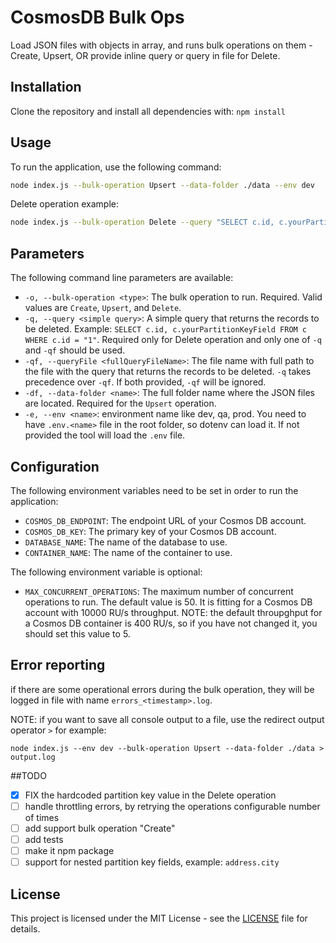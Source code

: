 # CosmosDB Bulk Ops

Load JSON files with objects in array, and runs bulk operations on them - Create, Upsert,
OR provide inline query or query in file for Delete.

## Installation

Clone the repository and install all dependencies with:
`npm install`

## Usage

To run the application, use the following command:

```bash
node index.js --bulk-operation Upsert --data-folder ./data --env dev
```

Delete operation example:

```bash
node index.js --bulk-operation Delete --query "SELECT c.id, c.yourPartitionKeyField FROM c WHERE c.yourPartitionKeyField = 'SOME VALUE'"
```

## Parameters

The following command line parameters are available:

- `-o, --bulk-operation <type>`: The bulk operation to run. Required. Valid values are `Create`, `Upsert`, and `Delete`.
- `-q, --query <simple query>`: A simple query that returns the records to be deleted. Example: `SELECT c.id, c.yourPartitionKeyField FROM c WHERE c.id = "1"`. Required only for Delete operation and only one of `-q` and `-qf` should be used.
- `-qf, --queryFile <fullQueryFileName>`: The file name with full path to the file with the query that returns the records to be deleted. `-q` takes precedence over `-qf`. If both provided, `-qf` will be ignored.
- `-df, --data-folder <name>`: The full folder name where the JSON files are located. Required for the `Upsert` operation.
- `-e, --env <name>`: environment name like dev, qa, prod. You need to have `.env.<name>` file in the root folder, so dotenv can load it. If not provided the tool will load the `.env` file.

## Configuration

The following environment variables need to be set in order to run the application:

- `COSMOS_DB_ENDPOINT`: The endpoint URL of your Cosmos DB account.
- `COSMOS_DB_KEY`: The primary key of your Cosmos DB account.
- `DATABASE_NAME`: The name of the database to use.
- `CONTAINER_NAME`: The name of the container to use.

The following environment variable is optional:

- `MAX_CONCURRENT_OPERATIONS`: The maximum number of concurrent operations to run. The default value is 50. It is fitting for a Cosmos DB account with 10000 RU/s throughput.
  NOTE: the default throupghput for a Cosmos DB container is 400 RU/s, so if you have not changed it, you should set this value to 5.

## Error reporting

if there are some operational errors during the bulk operation, they will be logged in file with name `errors_<timestamp>.log`.

NOTE: if you want to save all console output to a file, use the redirect output operator `>` for example:

`node index.js --env dev --bulk-operation Upsert --data-folder ./data > output.log`

##TODO

- [x] FIX the hardcoded partition key value in the Delete operation
- [ ] handle throttling errors, by retrying the operations configurable number of times
- [ ] add support bulk operation "Create"
- [ ] add tests
- [ ] make it npm package
- [ ] support for nested partition key fields, example: `address.city`

## License

This project is licensed under the MIT License - see the [LICENSE](LICENSE) file for details.
